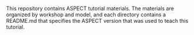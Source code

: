 This repository contains ASPECT tutorial materials. The materials are organized by workshop and model, and each directory contains a README.md that specifies the ASPECT version that was used to teach this tutorial.
